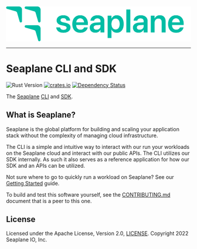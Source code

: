 <p align="center">
<img src="./assets/seaplane_green_tsp.min.svg">
</p>

---
# Seaplane CLI and SDK

![Rust Version][rustc-image]
[![crates.io][crate-image]][crate-link]
[![Dependency Status][deps-image]][deps-link]

The [Seaplane] [CLI] and [SDK].

## What is Seaplane?

Seaplane is the global platform for building and scaling your application stack
without the complexity of managing cloud infrastructure.

The CLI is a simple and intuitive way to interact with our run your workloads
on the Seaplane cloud and interact with our public APIs. The CLI utilizes our
SDK internally. As such it also serves as a reference application for how our
SDK and an APIs can be utilized.

Not sure where to go to quickly run a workload on Seaplane? See our [Getting
Started] guide.

To build and test this software yourself, see the [CONTRIBUTING.md](CONTRIBUTING.md)
document that is a peer to this one.

## License

Licensed under the Apache License, Version 2.0, [LICENSE](LICENSE). Copyright 2022 Seaplane IO, Inc.

[//]: # (badges)

[rustc-image]: https://img.shields.io/badge/rustc-1.58+-blue.svg
[crate-image]: https://img.shields.io/crates/v/seaplane-cli.svg
[crate-link]: https://crates.io/crates/seaplane-cli
[deps-image]: https://deps.rs/repo/github/seaplane-io/seaplane-cli/status.svg
[deps-link]: https://deps.rs/repo/github/seaplane-io/seaplane-cli

[//]: # (Links)

[Seaplane]: https://seaplane.io/
[CLI]: https://github.com/seaplane-io/seaplane/tree/main/seaplane-cli
[SDK]: https://github.com/seaplane-io/seaplane/tree/main/seaplane-sdk
[Getting Started]: https://github.com/seaplane-io/seaplane/blob/main/docs/GETTING_STARTED.md
